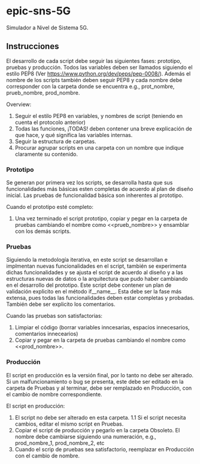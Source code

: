 # epic-sns-5G
Simulador a Nivel de Sistema 5G.

## Instrucciones
El desarrollo de cada script debe seguir las siguientes fases: prototipo, pruebas y producción. 
Todos las variables deben ser llamados siguiendo el estilo PEP8 (Ver https://www.python.org/dev/peps/pep-0008/). Además el nombre de los scripts también deben seguir PEP8 y cada nombre debe corresponder con la carpeta donde se encuentra e.g., prot_nombre, prueb_nombre, prod_nombre.

Overview:
1. Seguir el estilo PEP8 en variables, y nombres de script (teniendo en cuenta el protocolo anterior)
2. Todas las funciones, ¡TODAS! deben contener una breve explicación de que hace, y qué significa las variables internas.
3. Seguir la estructura de carpetas. 
4. Procurar agrupar scripts en una carpeta con un nombre que indique claramente su contenido.


### Prototipo
Se generan por primera vez los scripts, se desarrolla hasta que sus funcionalidades más básicas esten completas de acuerdo al plan de diseño inicial. Las pruebas de funcionalidad básica son inherentes al prototipo.

Cuando el prototipo esté completo:
1. Una vez terminado el script prototipo, copiar y pegar en la carpeta de pruebas cambiando el nombre como <<prueb_nombre>> y ensamblar con los demás scripts.


### Pruebas
Siguiendo la metodología iterativa, en este script se desarrollan e implmentan nuevas funcionalidades en el script, también se experimenta dichas funcionalidades y se ajusta el script de acuerdo al diseño y a las estructuras nuevas de datos o la arquitectura que pudo haber cambiando en el desarrollo del prototipo. Este script debe contener un plan de validación explicito en el método if__name__. Esta debe ser la fase más extensa, pues todas las funcionalidades deben estar completas y probadas. También debe ser explicito los comentarios.

Cuando las pruebas son satisfactorias: 
1. Limpiar el código (borrar variables inncesarias, espacios innecesarios, comentarios innecearios)
2. Copiar y pegar en la carpeta de pruebas cambiando el nombre como <<prod_nombre>>.


### Producción
El script en producción es la versión final, por lo tanto no debe ser alterado. Si un malfuncionamiento o bug se presenta, este debe ser editado en la carpeta de Pruebas y al terminar, debe ser remplazado en Producción, con el cambio de nombre correspondiente.

El script en producción:
1. El script no debe ser alterado en esta carpeta.
1.1 Si el script necesita cambios, editar el mismo script en Pruebas.
2. Copiar el script de producción y pegarlo en la carpeta Obsoleto. El nombre debe cambiarse siguiendo una numeración, e.g., prod_nombre_1, prod_nombre_2, etc
3. Cuando el scrip de pruebas sea satisfactorio, reemplazar en Producción con el cambio de nombre. 
